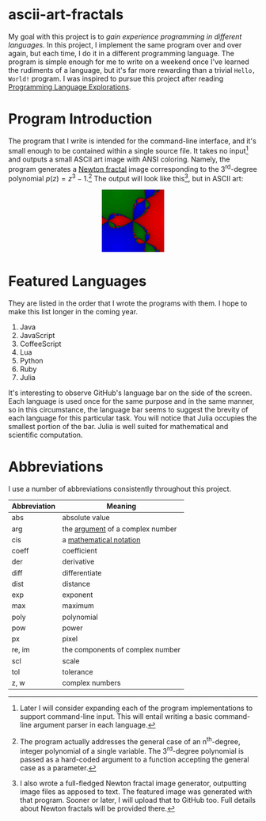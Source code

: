 # ascii-art-fractals

<!--
	FILENAME: README.md
	AUTHOR: Zachary Krepelka
	DATE: Wednesday, January 3rd, 2024
	ORIGIN: https://github.com/zachary-krepelka/ascii-art-fractals.git
	UPDATED: Sunday, January 28th, 2024 at 8:57 AM
-->

My goal with this project is to *gain experience programming in different
languages.*  In this project, I implement the same program over and over again,
but each time, I do it in a different programming language.  The program is
simple enough for me to write on a weekend once I've learned the rudiments of a
language, but it's far more rewarding than a trivial `Hello, World!` program.  I
was inspired to pursue this project after reading [Programming Language
Explorations][1].

# Program Introduction

The program that I write is intended for the command-line interface, and it's
small enough to be contained within a single source file.  It takes no input[^1]
and outputs a small ASCII art image with ANSI coloring.  Namely, the program
generates a [Newton fractal][2] image corresponding to the 3<sup>rd</sup>-degree
polynomial $p(z) = z^3 - 1$.[^2]  The output will look like this[^3], but in
ASCII art:

<p align="center"><img src="newton-fractal.png" width=25% height=25%></p>

# Featured Languages

They are listed in the order that I wrote the programs with them.  I hope to
make this list longer in the coming year.

1. Java
2. JavaScript
3. CoffeeScript
4. Lua
5. Python
6. Ruby
7. Julia

It's interesting to observe GitHub's language bar on the side of the screen.
Each language is used once for the same purpose and in the same manner, so in
this circumstance, the language bar seems to suggest the brevity of each
language for this particular task. You will notice that Julia occupies the
smallest portion of the bar. Julia is well suited for mathematical and
scientific computation.

# Abbreviations

I use a number of abbreviations consistently throughout this project.

| Abbreviation | Meaning                               |
| ------------ | ------------------------------------- |
| abs          | absolute value                        |
| arg          | the [argument][3] of a complex number |
| cis          | a [mathematical notation][4]          |
| coeff        | coefficient                           |
| der          | derivative                            |
| diff         | differentiate                         |
| dist         | distance                              |
| exp          | exponent                              |
| max          | maximum                               |
| poly         | polynomial                            |
| pow          | power                                 |
| px           | pixel                                 |
| re, im       | the components of complex number      |
| scl          | scale                                 |
| tol          | tolerance                             |
| z, w         | complex numbers                       |

<!-- References and Footnotes -->

[1]: https://rtoal.github.io/ple/
[2]: https://en.wikipedia.org/wiki/Newton_fractal
[3]: https://en.wikipedia.org/wiki/Argument_(complex_analysis)
[4]: https://en.wikipedia.org/wiki/Cis_(mathematics)

[^1]: Later I will consider expanding each of the program implementations to
  support command-line input.  This will entail writing a basic command-line
  argument parser in each language.

[^2]:The program actually addresses the general case of an
  n<sup>th</sup>-degree, integer polynomial of a single variable.  The
  3<sup>rd</sup>-degree polynomial is passed as a hard-coded argument to a
  function accepting the general case as a parameter.

[^3]:I also wrote a full-fledged Newton fractal image generator, outputting
  image files as apposed to text.  The featured image was generated with that
  program.  Sooner or later, I will upload that to GitHub too.  Full details
  about Newton fractals will be provided there.
